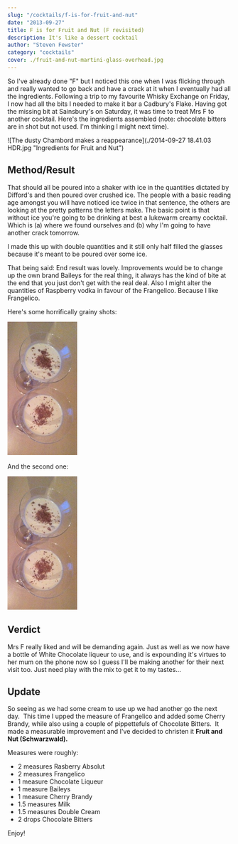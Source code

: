 ```yaml
---
slug: "/cocktails/f-is-for-fruit-and-nut"
date: "2013-09-27"
title: F is for Fruit and Nut (F revisited)
description: It's like a dessert cocktail
author: "Steven Fewster"
category: "cocktails"
cover: ./fruit-and-nut-martini-glass-overhead.jpg
---
```


So I've already done "F" but I noticed this one when I was flicking through and really wanted to go back and have a crack at it when I eventually had all the ingredients.<!--more--> Following a trip to my favourite Whisky Exchange on Friday, I now had all the bits I needed to make it bar a Cadbury's Flake. Having got the missing bit at Sainsbury's on Saturday, it was time to treat Mrs F to another cocktail. Here's the ingredients assembled (note: chocolate bitters are in shot but not used. I'm thinking I might next time).

![The dusty Chambord makes a reappearance](./2014-09-27 18.41.03 HDR.jpg "Ingredients for Fruit and Nut")

## Method/Result

That should all be poured into a shaker with ice in the quantities dictated by Difford's and then poured over crushed ice. The people with a basic reading age amongst you will have noticed ice twice in that sentence, the others are looking at the pretty patterns the letters make. The basic point is that without ice you're going to be drinking at best a lukewarm creamy cocktail. Which is (a) where we found ourselves and (b) why I'm going to have another crack tomorrow.

I made this up with double quantities and it still only half filled the glasses because it's meant to be poured over some ice.

That being said: End result was lovely. Improvements would be to change up the own brand Baileys for the real thing, it always has the kind of bite at the end that you just don't get with the real deal. Also I might alter the quantities of Raspberry vodka in favour of the Frangelico. Because I like Frangelico.

Here's some horrifically grainy shots:

![That's grated Cadbury's Flake, not nutmeg](./fruit-and-nut-martini-glass-overhead.jpg "That's grated Cadbury's Flake, not nutmeg")

And the second one:

![Up close and personal with some slightly warm chocolatey goodness](./fruit-and-nut-martini-glass-overhead.jpg "Up close and personal with some slightly warm chocolatey goodness")

## Verdict

Mrs F really liked and will be demanding again. Just as well as we now have a bottle of White Chocolate liqueur to use, and is expounding it's virtues to her mum on the phone now so I guess I'll be making another for their next visit too. Just need play with the mix to get it to my tastes&#8230;

## Update
So seeing as we had some cream to use up we had another go the next day.  This time I upped the measure of Frangelico and added some Cherry Brandy, while also using a couple of pippettefuls of Chocolate Bitters.  It made a measurable improvement and I've decided to christen it <strong>Fruit and Nut (Schwarzwald).</strong>

Measures were roughly:
  * 2 measures Rasberry Absolut
  * 2 measures Frangelico
  * 1 measure Chocolate Liqueur
  * 1 measure Baileys
  * 1 measure Cherry Brandy
  * 1.5 measures Milk
  * 1.5 measures Double Cream
  * 2 drops Chocolate Bitters
    

Enjoy!
